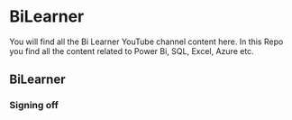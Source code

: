 # BiLearner
You will find all the Bi Learner YouTube channel content here.
In this Repo you find all the content related to Power Bi, SQL, Excel, Azure etc.




## BiLearner
### Signing off
